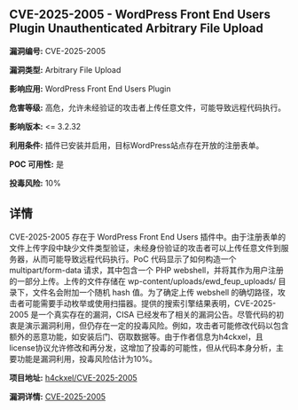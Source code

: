## CVE-2025-2005 - WordPress Front End Users Plugin Unauthenticated Arbitrary File Upload

**漏洞编号:** CVE-2025-2005

**漏洞类型:** Arbitrary File Upload

**影响应用:** WordPress Front End Users Plugin

**危害等级:** 高危，允许未经验证的攻击者上传任意文件，可能导致远程代码执行。

**影响版本:** <= 3.2.32

**利用条件:** 插件已安装并启用，目标WordPress站点存在开放的注册表单。

**POC 可用性:** 是

**投毒风险:** 10%

## 详情

CVE-2025-2005 存在于 WordPress Front End Users 插件中。由于注册表单的文件上传字段中缺少文件类型验证，未经身份验证的攻击者可以上传任意文件到服务器，从而可能导致远程代码执行。PoC 代码显示了如何构造一个 multipart/form-data 请求，其中包含一个 PHP webshell，并将其作为用户注册的一部分上传。上传的文件存储在 wp-content/uploads/ewd_feup_uploads/ 目录下，文件名会附加一个随机 hash 值。为了确定上传 webshell 的确切路径，攻击者可能需要手动枚举或使用扫描器。提供的搜索引擎结果表明，CVE-2025-2005 是一个真实存在的漏洞，CISA 已经发布了相关的漏洞公告。尽管代码的初衷是演示漏洞利用，但仍存在一定的投毒风险。例如，攻击者可能修改代码以包含额外的恶意功能，如安装后门、窃取数据等。由于作者信息为h4ckxel，且license协议允许修改和再分发，这增加了投毒的可能性，但从代码本身分析，主要功能是漏洞利用，投毒风险估计为10%。

**项目地址:** [h4ckxel/CVE-2025-2005](https://github.com/h4ckxel/CVE-2025-2005)

**漏洞详情:** [CVE-2025-2005](https://nvd.nist.gov/vuln/detail/CVE-2025-2005)